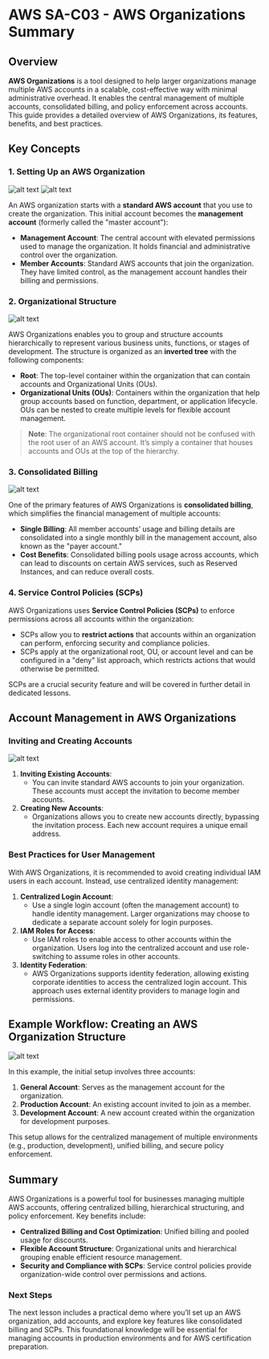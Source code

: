# AWS SA-C03 - AWS Organizations Summary

## Overview

**AWS Organizations** is a tool designed to help larger organizations manage multiple AWS accounts in a scalable, cost-effective way with minimal administrative overhead. It enables the central management of multiple accounts, consolidated billing, and policy enforcement across accounts. This guide provides a detailed overview of AWS Organizations, its features, benefits, and best practices.

## Key Concepts

### 1. Setting Up an AWS Organization

![alt text](./Images/image-19.png)
![alt text](./Images/image-20.png)

An AWS organization starts with a **standard AWS account** that you use to create the organization. This initial account becomes the **management account** (formerly called the "master account"):

- **Management Account**: The central account with elevated permissions used to manage the organization. It holds financial and administrative control over the organization.
- **Member Accounts**: Standard AWS accounts that join the organization. They have limited control, as the management account handles their billing and permissions.

### 2. Organizational Structure

![alt text](./Images/image-21.png)

AWS Organizations enables you to group and structure accounts hierarchically to represent various business units, functions, or stages of development. The structure is organized as an **inverted tree** with the following components:

- **Root**: The top-level container within the organization that can contain accounts and Organizational Units (OUs).
- **Organizational Units (OUs)**: Containers within the organization that help group accounts based on function, department, or application lifecycle. OUs can be nested to create multiple levels for flexible account management.

> **Note**: The organizational root container should not be confused with the root user of an AWS account. It’s simply a container that houses accounts and OUs at the top of the hierarchy.

### 3. Consolidated Billing

![alt text](./Images/image-22.png)

One of the primary features of AWS Organizations is **consolidated billing**, which simplifies the financial management of multiple accounts:

- **Single Billing**: All member accounts’ usage and billing details are consolidated into a single monthly bill in the management account, also known as the "payer account."
- **Cost Benefits**: Consolidated billing pools usage across accounts, which can lead to discounts on certain AWS services, such as Reserved Instances, and can reduce overall costs.

### 4. Service Control Policies (SCPs)

AWS Organizations uses **Service Control Policies (SCPs)** to enforce permissions across all accounts within the organization:

- SCPs allow you to **restrict actions** that accounts within an organization can perform, enforcing security and compliance policies.
- SCPs apply at the organizational root, OU, or account level and can be configured in a "deny" list approach, which restricts actions that would otherwise be permitted.

SCPs are a crucial security feature and will be covered in further detail in dedicated lessons.

## Account Management in AWS Organizations

### Inviting and Creating Accounts

![alt text](./Images/image-23.png)

1. **Inviting Existing Accounts**:
   - You can invite standard AWS accounts to join your organization. These accounts must accept the invitation to become member accounts.
2. **Creating New Accounts**:
   - Organizations allows you to create new accounts directly, bypassing the invitation process. Each new account requires a unique email address.

### Best Practices for User Management

With AWS Organizations, it is recommended to avoid creating individual IAM users in each account. Instead, use centralized identity management:

1. **Centralized Login Account**:
   - Use a single login account (often the management account) to handle identity management. Larger organizations may choose to dedicate a separate account solely for login purposes.
2. **IAM Roles for Access**:
   - Use IAM roles to enable access to other accounts within the organization. Users log into the centralized account and use role-switching to assume roles in other accounts.
3. **Identity Federation**:
   - AWS Organizations supports identity federation, allowing existing corporate identities to access the centralized login account. This approach uses external identity providers to manage login and permissions.

## Example Workflow: Creating an AWS Organization Structure

![alt text](./Images/image-24.png)

In this example, the initial setup involves three accounts:

1. **General Account**: Serves as the management account for the organization.
2. **Production Account**: An existing account invited to join as a member.
3. **Development Account**: A new account created within the organization for development purposes.

This setup allows for the centralized management of multiple environments (e.g., production, development), unified billing, and secure policy enforcement.

## Summary

AWS Organizations is a powerful tool for businesses managing multiple AWS accounts, offering centralized billing, hierarchical structuring, and policy enforcement. Key benefits include:

- **Centralized Billing and Cost Optimization**: Unified billing and pooled usage for discounts.
- **Flexible Account Structure**: Organizational units and hierarchical grouping enable efficient resource management.
- **Security and Compliance with SCPs**: Service control policies provide organization-wide control over permissions and actions.

### Next Steps

The next lesson includes a practical demo where you’ll set up an AWS organization, add accounts, and explore key features like consolidated billing and SCPs. This foundational knowledge will be essential for managing accounts in production environments and for AWS certification preparation.
